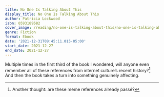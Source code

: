```yaml
---
title: No One Is Talking About This
display_title: No One Is Talking About This
author: Patricia Lockwood
isbn: 0593189582
cover_image: /reading/no-one-is-talking-about-this/no-one-is-talking-about-this.jpg
genre: Fiction
format: Ebook
date: '2021-12-31T09:45:11.015-05:00'
start_date: 2021-12-27
end_date: 2021-12-27
---
```


Multiple times in the first third of the book I wondered, will anyone even remember all of these references from internet culture’s recent history?[^1] And then the book takes a turn into something genuinely affecting.

[^1]: Another thought: are these meme references already passé?